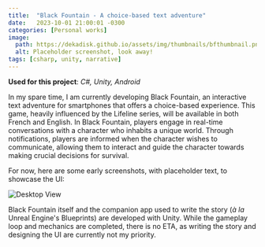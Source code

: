 ```yaml
---
title:  "Black Fountain - A choice-based text adventure"
date:   2023-10-01 21:00:01 -0300
categories: [Personal works]
image:
  path: https://dekadisk.github.io/assets/img/thumbnails/bfthumbnail.png
  alt: Placeholder screenshot, look away!
tags: [csharp, unity, narrative]
---
```


__Used for this project__: *C#, Unity, Android*

In my spare time, I am currently developing Black Fountain, an interactive text adventure for smartphones that offers a choice-based experience. This game, heavily influenced by the Lifeline series, will be available in both French and English. In Black Fountain, players engage in real-time conversations with a character who inhabits a unique world. Through notifications, players are informed when the character wishes to communicate, allowing them to interact and guide the character towards making crucial decisions for survival.

For now, here are some early screenshots, with placeholder text, to showcase the UI:

![Desktop View](https://dekadisk.github.io/assets/img/BF.png)

Black Fountain itself and the companion app used to write the story (*à la* Unreal Engine's Blueprints) are developed with Unity. While the gameplay loop and mechanics are completed, there is no ETA, as writing the story and designing the UI are currently not my priority.
